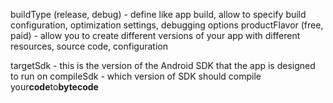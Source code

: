 buildType (release, debug) - define like app build, allow to specify build configuration, optimization settings, debugging options
productFlavor (free, paid) - allow you to create different versions of your app with different resources, source code, configuration

targetSdk - this is the version of the Android SDK that the app is designed to run on
compileSdk - which version of SDK should compile your**code**to**bytecode**
